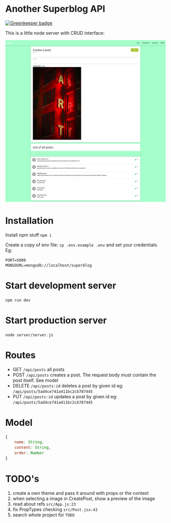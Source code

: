# Another Superblog API

[![Greenkeeper badge](https://badges.greenkeeper.io/spielhoelle/superblog.svg)](https://greenkeeper.io/)

This is a little node server with CRUD interface:

![ui app](./capure2.png?raw=true)

# Installation
Install npm stuff `npm i`

Create a copy of env file: `cp .env.example .env`  and set your credentials. Eg:
```
PORT=5000
MONGOURL=mongodb://localhost/superblog
```
# Start development server

`npm run dev`

# Start production server

`node server/server.js`


# Routes
- GET `/api/posts` all posts
- POST `/api/posts` creates a post. The request body must contain the post itself. See model
- DELETE `/api/posts:id` deletes a post by given id eg: `/api/posts/5ad4ce741a411bc2cb787445`
- PUT `/api/posts:id` updates a post by given id
  eg: `/api/posts/5ad4ce741a411bc2cb787445`

# Model
```javascript
{
    name: String,
    content: String,
    order: Number
}
```

# TODO's

1. create a own theme and pass it around with props or the context
2. when selecting a image in CreatePost, show a preview of the image
3. read about refs `src/App.js:23`
3. fix PropTypes checking `src/Post.jsx:43`
4. search whole project for `TODO`
